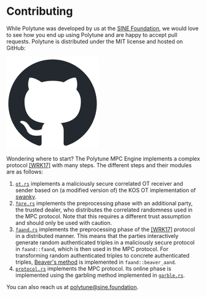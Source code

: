 # Contributing

While Polytune was developed by us at the [SINE Foundation](https://sine.foundation/), we would love to see how you end up using Polytune and are happy to accept pull requests. Polytune is distributed under the MIT license and hosted on GitHub:

[![Github](github-mark.png "Contribute on Github")](https://github.com/sine-fdn/polytune)

Wondering where to start? The Polytune MPC Engine implements a complex protocol [[WRK17]](https://eprint.iacr.org/2017/189.pdf) with many steps. The different steps and their modules are as follows:

1. [`ot.rs`](https://github.com/sine-fdn/polytune/blob/main/src/ot.rs) implements a maliciously secure correlated OT receiver and sender based on (a modified version of) the KOS OT implementation of [swanky](https://github.com/GaloisInc/swanky/tree/dev/ocelot).
2. [`fpre.rs`](https://github.com/sine-fdn/polytune/blob/main/src/mpc/fpre.rs) implements the preprocessing phase with an additional party, the trusted dealer, who distributes the correlated randomness used in the MPC protocol. Note that this requires a different trust assumption and should only be used with caution.
3. [`faand.rs`](https://github.com/sine-fdn/polytune/blob/main/src/mpc/faand.rs) implements the preprocessing phase of the [[WRK17]](https://eprint.iacr.org/2017/189.pdf) protocol in a distributed manner. This means that the parties interactively generate random authenticated triples in a maliciously secure protocol in `faand::faand`, which is then used in the MPC protocol. For transforming random authenticated triples to concrete authenticated triples, [Beaver's method](https://securecomputation.org/docs/pragmaticmpc.pdf#section.3.4) is implemented in `faand::beaver_aand`.
4. [`protocol.rs`](https://github.com/sine-fdn/polytune/blob/main/src/mpc/protocol.rs) implements the MPC protocol. Its online phase is implemented using the garbling method implemented in [`garble.rs`](https://github.com/sine-fdn/polytune/blob/main/src/garble.rs).

You can also reach us at [polytune@sine.foundation](mailto:polytune@sine.foundation).
